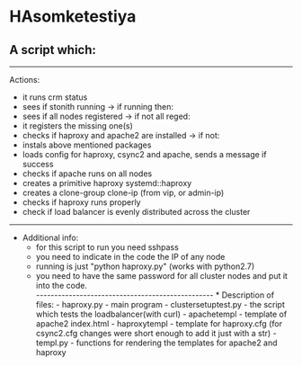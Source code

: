 # HAsomketestiya
## A script which: 
----------------------------------------------------
Actions:
   - it runs crm status
   - sees if stonith running -> if running then:
   - sees if all nodes registered -> if not all reged:
   - it registers the missing one(s)
   - checks if haproxy and apache2 are installed -> if not:
   - instals above mentioned packages
   - loads config for haproxy, csync2 and apache, sends a message if success
   - checks if apache runs on all nodes
   - creates a primitive haproxy systemd::haproxy
   - creates a clone-group clone-ip (from vip, or admin-ip)
   - checks if haproxy runs properly
   - check if load balancer is evenly distributed across the cluster 
   --------------------------------------------------
   * Additional info:
      - for this script to run you need sshpass
      - you need to indicate in the code the IP of any node
      - running is just "python haproxy.py"  (works with python2.7)
      - you need to have the same password for all cluster nodes and put it into the code.    
    -------------------------------------------------
    * Description of files:
            - haproxy.py - main program
            - clustersetuptest.py - the script which tests the loadbalancer(with curl)
            - apachetempl - template of apache2 index.html
            - haproxytempl - template for haproxy.cfg (for csync2.cfg changes were short enough to add it just with a str)
            - templ.py - functions for rendering the templates for apache2 and haproxy
